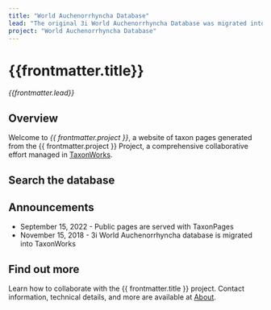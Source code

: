 ```yaml
---
title: "World Auchenorrhyncha Database"
lead: "The original 3i World Auchenorrhyncha Database was migrated into TaxonWorks and now served with TaxonPages"
project: "World Auchenorrhyncha Database"
---
```

   
# {{frontmatter.title}}
_{{frontmatter.lead}}_

## Overview
Welcome to *{{ frontmatter.project }}*, a website of taxon pages generated from the {{ frontmatter.project }} Project, a comprehensive collaborative effort managed in [TaxonWorks](https://taxonworks.org). 

## Search the database
<autocomplete-otu class="w-80"/>

## Announcements
* September 15, 2022 - Public pages are served with TaxonPages
* November 15, 2018 - 3i World Auchenorrhyncha database is migrated into TaxonWorks

## Find out more
Learn how to collaborate with the {{ frontmatter.title }} project. Contact information, technical details, and more are available at [About](/about).
